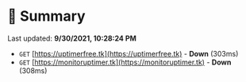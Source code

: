 # 📖 Summary
Last updated: **9/30/2021, 10:28:24 PM**

- `GET` [https://uptimerfree.tk](https://uptimerfree.tk) - **Down** (303ms)
- `GET` [https://monitoruptimer.tk](https://monitoruptimer.tk) - **Down** (308ms)
